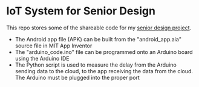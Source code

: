 # IoT System for Senior Design
This repo stores some of the shareable code for my [senior design project](https://ecesd.engr.uconn.edu/ecesd2013/).

- The Android app file (APK) can be built from the "android_app.aia" source file in MIT App Inventor
- The "arduino_code.ino" file can be programmed onto an Arduino board using the Arduino IDE
- The Python script is used to measure the delay from the Arduino sending data to the cloud, to the app receiving the data from the cloud. The Arduino must be plugged into the proper port
